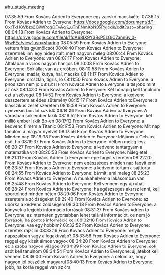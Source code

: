 #hu_study_meeting 

07:35:59 From Kovács Adrien to Everyone:
	egy zacskó macskaétel
07:36:15 From Kovács Adrien to Everyone:
	https://docs.google.com/document/d/1-CxrTxH8Vbzx2GiWPogGFvAqK_uThFNmKoN95Pyjedk/edit?usp=sharing
08:04:18 From Kovács Adrien to Everyone:
	https://drive.google.com/file/d/1fdA68IX9Y3BcP5LGjC7ann6v_0-WwFEa/view?usp=sharing
08:05:59 From Kovács Adrien to Everyone:
	vettem friss gyümölcsöt
08:06:40 From Kovács Adrien to Everyone:
	szeretnék inni egy hideg italt, mert nagyon meleg
08:06:44 From Kovács Adrien to Everyone:
	van
08:07:17 From Kovács Adrien to Everyone:
	Általában a város nagyon hangos
08:10:08 From Kovács Adrien to Everyone:
	Sok állat van az erdőben.
08:10:58 From Kovács Adrien to Everyone:
	madár, kutya, hal, macska
08:11:17 From Kovács Adrien to Everyone:
	oroszlán, tigris, ló
08:11:50 From Kovács Adrien to Everyone:
	a piros szín nem jó
08:13:11 From Kovács Adrien to Everyone:
	a tél jobb mint az ősz
08:14:00 From Kovács Adrien to Everyone:
	Két hónapig kell tanulnom ezt a szöveget
08:14:52 From Kovács Adrien to Everyone:
	a kedvenc desszertem az édes sütemény
08:15:17 From Kovács Adrien to Everyone:
	a klasszikus zenét szeretem
08:15:58 From Kovács Adrien to Everyone:
	nyelveket tanulni sok idő
08:16:28 From Kovács Adrien to Everyone:
	A városban sok ember lakik
08:16:52 From Kovács Adrien to Everyone:
	két millió ember lakik Bp-en
08:17:12 From Kovács Adrien to Everyone:
	a kedvenc filmem a Titanic
08:17:53 From Kovács Adrien to Everyone:
	Mit nap tanulom a magyar nyelvet
08:17:56 From Kovács Adrien to Everyone:
	Minden nap
08:18:38 From Kovács Adrien to Everyone:
	Időjárás = Celsius, eső, hó
08:19:37 From Kovács Adrien to Everyone:
	délben meleg lesz
08:20:27 From Kovács Adrien to Everyone:
	a kedvenc tantárgyam a matematika volt
08:20:53 From Kovács Adrien to Everyone:
	hideg étel
08:21:11 From Kovács Adrien to Everyone:
	eperfagyit szeretem
08:22:20 From Kovács Adrien to Everyone:
	nem egészséges minden nap  fagyit enni
08:23:57 From Kovács Adrien to Everyone:
	a kedvenc tortám a sajttorta
08:24:55 From Kovács Adrien to Everyone:
	bármit, ami meleg
08:25:23 From Kovács Adrien to Everyone:
	A munkahelyem a lakásomban van
08:25:48 From Kovács Adrien to Everyone:
	Kell vennem egy új ruhát
08:28:24 From Kovács Adrien to Everyone:
	ha egészséges akarsz lenni, kell sportolnod minden héten
08:29:06 From Kovács Adrien to Everyone:
	szeretem a zöldségeket
08:29:40 From Kovács Adrien to Everyone:
	az uborka a kedvenc zöldségem
08:30:18 From Kovács Adrien to Everyone:
	a könyvek a legjobb információ források
08:31:37 From Kovács Adrien to Everyone:
	az interneten gyorsabban lehet találni információt, de nem jó források, ha pontos információ kell
08:32:18 From Kovács Adrien to Everyone:
	van egy hobbim?
08:32:52 From Kovács Adrien to Everyone:
	szeretek rajzolni
08:33:16 From Kovács Adrien to Everyone:
	melyik napszakban vagy a legaktívabb?
08:33:56 From Kovács Adrien to Everyone:
	reggel egy kicsit álmos vagyok
08:34:20 From Kovács Adrien to Everyone:
	ez a szoba nagyon világos
08:34:39 From Kovács Adrien to Everyone:
	sok szót kell tanulnom
08:34:54 From Kovács Adrien to Everyone:
	új játékot kell vennem
08:36:00 From Kovács Adrien to Everyone:
	a célom az, hogy nagyon jól beszélek magyarul
08:40:13 From Kovács Adrien to Everyone:
	jobb, ha korán reggel van az óra
